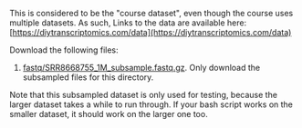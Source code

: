This is considered to be the "course dataset", even though the course uses multiple datasets. As such, Links to the data are available here: [https://diytranscriptomics.com/data](https://diytranscriptomics.com/data)


Download the following files:

1. [fastq/SRR8668755\_1M\_subsample.fastq.gz](https://drive.google.com/drive/folders/1sEk1od1MJKLjqyCExYyfHc0n7DAIy_x7). Only download the subsampled files for this directory.

Note that this subsampled dataset is only used for testing, because the larger dataset takes a while to run through. If your bash script works on the smaller dataset, it should work on the larger one too.
